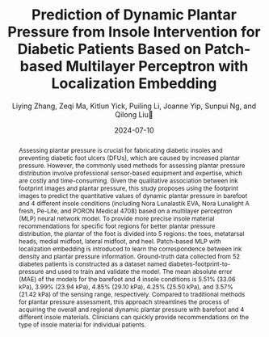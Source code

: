 ---
title: "Prediction of Dynamic Plantar Pressure from Insole Intervention for Diabetic Patients Based on Patch-based Multilayer Perceptron with Localization Embedding"
author: "Liying Zhang, Zeqi Ma, Kitlun Yick, Puiling Li, Joanne Yip, Sunpui Ng, and Qilong Liu👋"
venue: "IEEE Access"
date: "2024-07-10"
doi: "https://doi.org/10.1109/ACCESS.2024.3425907"
abstract: "Assessing plantar pressure is crucial for fabricating diabetic insoles and preventing diabetic foot ulcers (DFUs), which are caused by increased plantar pressure. However, the commonly used methods for assessing plantar pressure distribution involve professional sensor-based equipment and expertise, which are costly and time-consuming. Given the qualitative association between ink footprint images and plantar pressure, this study proposes using the footprint images to predict the quantitative values of dynamic plantar pressure in barefoot and 4 different insole conditions (including Nora Lunalastik EVA, Nora Lunalight A fresh, Pe-Lite, and PORON Medical 4708) based on a multilayer perceptron (MLP) neural network model. To provide more precise insole material recommendations for specific foot regions for better plantar pressure distribution, the plantar of the foot is divided into 5 regions: the toes, metatarsal heads, medial midfoot, lateral midfoot, and heel. Patch-based MLP with localization embedding is introduced to learn the correspondence between ink density and plantar pressure information. Ground-truth data collected from 52 diabetes patients is constructed as a dataset named diabetes-footprint-to-pressure and used to train and validate the model. The mean absolute error (MAE) of the models for the barefoot and 4 insole conditions is 5.51% (33.06 kPa), 3.99% (23.94 kPa), 4.85% (29.10 kPa), 4.25% (25.50 kPa), and 3.57% (21.42 kPa) of the sensing range, respectively. Compared to traditional methods for plantar pressure assessment, this approach streamlines the process of acquiring the overall and regional dynamic plantar pressure with barefoot and 4 different insole materials. Clinicians can quickly provide recommendations on the type of insole material for individual patients."
---